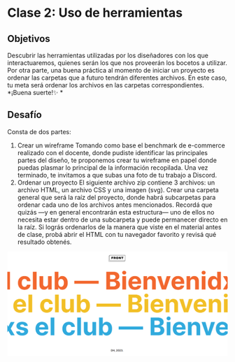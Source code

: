 # Clase 2: Uso de herramientas 
## Objetivos 
Descubrir las herramientas utilizadas por los diseñadores con los que interactuaremos, quienes serán los que nos proveerán los bocetos a utilizar. 
Por otra parte, una buena práctica al momento de iniciar un proyecto es ordenar las carpetas que a futuro tendrán diferentes archivos. En este caso, tu meta será ordenar los archivos en las carpetas correspondientes. 
*¡Buena suerte!✨ *


## Desafío
Consta de dos partes: 
1. Crear un wireframe
Tomando como base el benchmark de e-commerce realizado con el docente, donde pudiste identificar las principales partes del diseño, te proponemos crear tu wireframe en papel donde puedas plasmar lo principal de la información recopilada. Una vez terminado, te invitamos a que subas una foto de tu trabajo a Discord. 
2. Ordenar un proyecto
El siguiente archivo zip contiene 3 archivos: un archivo HTML, un archivo CSS y una imagen (svg). Crear una carpeta general que será la raíz del proyecto, donde habrá subcarpetas para ordenar cada uno de los archivos antes mencionados. Recordá que quizás —y en general encontrarán esta estructura— uno de ellos no necesita estar dentro de una subcarpeta y puede permanecer directo en la raíz. Si lográs ordenarlos de la manera que viste en el material antes de clase, probá abrir el HTML con tu navegador favorito y revisá qué resultado obtenés. 

![imagen resultado "Bienvenidxs al club"](img/class02.png)